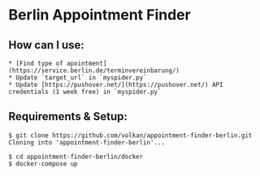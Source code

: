 # Berlin Appointment Finder

## How can I use:

    * [Find type of apointment](https://service.berlin.de/terminvereinbarung/)
    * Update `target_url` in `myspider.py`
    * Update [https://pushover.net/](https://pushover.net/) API credentials (1 week free) in `myspider.py`

## Requirements & Setup:
```shell
$ git clone https://github.com/volkan/appointment-finder-berlin.git
Cloning into 'appointment-finder-berlin'...

$ cd appointment-finder-berlin/docker
$ docker-compose up

```